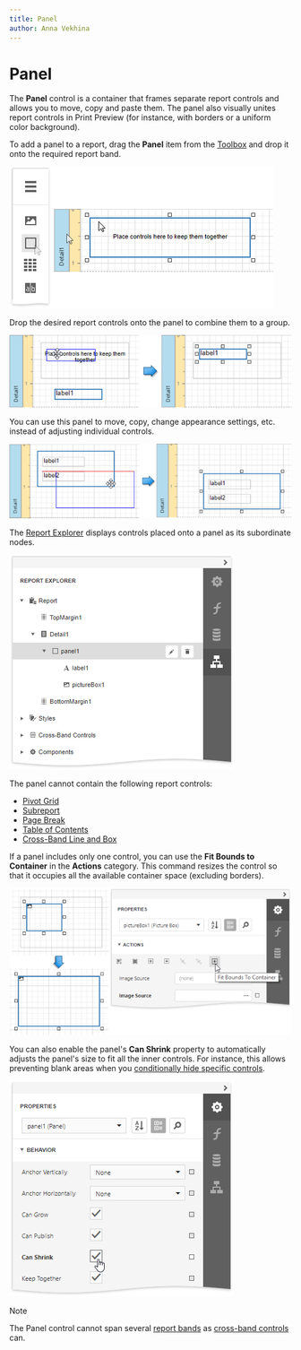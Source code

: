 ```yaml
---
title: Panel
author: Anna Vekhina
---
```

# Panel

The **Panel** control is a container that frames separate report controls and allows you to move, copy and paste them. The panel also visually unites report controls in Print Preview (for instance, with borders or a uniform color background).

To add a panel to a report, drag the **Panel** item from the [Toolbox](../../report-designer-tools/toolbox.md) and drop it onto the required report band.

![](../../../../images/eurd-web-add-panel-control-to-report.png)

Drop the desired report controls onto the panel to combine them to a group.

![](../../../../images/eurd-web-add-report-controls-to-panel.png)

You can use this panel to move, copy, change appearance settings, etc. instead of adjusting individual controls.

![](../../../../images/eurd-web-panel-control-moving.png)

The [Report Explorer](../../report-designer-tools/ui-panels/report-explorer.md) displays controls placed onto a panel as its subordinate nodes.

![](../../../../images/eurd-web-panel-structure-in-report-explorer.png)

The panel cannot contain the following report controls:
* [Pivot Grid](../use-charts-and-pivot-grids.md)
* [Subreport](../use-basic-report-controls/subreport.md)
* [Page Break](../use-basic-report-controls/page-break.md)
* [Table of Contents](../use-basic-report-controls/table-of-contents.md)
* [Cross-Band Line and Box](../draw-lines-and-shapes/draw-cross-band-lines-and-boxes.md)

If a panel includes only one control, you can use the **Fit Bounds to Container** in the **Actions** category. This command resizes the control so that it occupies all the available container space (excluding borders).

![](../../../../images/eurd-web-panel-fit-bounds-to-container.png)

You can also enable the panel's **Can Shrink** property to automatically adjusts the panel's size to fit all the inner controls. For instance, this allows preventing blank areas when you [conditionally hide specific controls](../../shape-report-data/specify-conditions-for-report-elements/conditionally-supress-controls.md).

![](../../../../images/eurd-web-panel-can-shrink-property.png)

> [!NOTE]
> The Panel control cannot span several [report bands](../../introduction-to-banded-reports.md) as [cross-band controls](../draw-lines-and-shapes/draw-cross-band-lines-and-boxes.md) can.